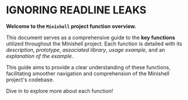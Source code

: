 # IGNORING READLINE LEAKS

**Welcome to the `Minishell` project function overview.**

This document serves as a comprehensive guide to the **key functions** utilized throughout the Minishell project.
Each function is detailed with its *description*, *prototype*, *associated library*, *usage example*, and an *explanation of the example*.

This guide aims to provide a clear understanding of these functions, facilitating smoother navigation and comprehension of the Minishell project's codebase.

Dive in to explore more about each function!